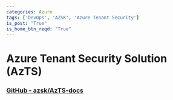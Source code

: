```yaml
---
categories: Azure
tags: ['DevOps', 'AZSK', 'Azure Tenant Security']
is_post: "True"
is_home_btn_reqd: "True"
---
```


# Azure Tenant Security Solution (AzTS)

### [GitHub - azsk/AzTS-docs](https://github.com/azsk/AzTS-docs)